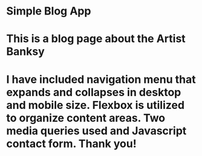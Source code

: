 # Simple Blog App
# This is a blog page about the Artist Banksy
# I have included navigation menu that expands and collapses in desktop and mobile size. Flexbox is utilized to organize content areas. Two media queries used and Javascript contact form. Thank you!